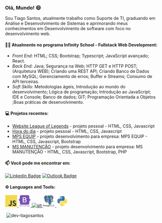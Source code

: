 ### Olá, Mundo! 😄

Sou Tiago Santos, atualmente trabalho como Suporte de TI, graduando em Análise e Desenvolvimento de Sistemas e aprimorando meus conhecimentos em Desenvolvimento de software com foco no desenvolvimento web. 

#### 👨‍💻 **Atualmente no programa Infinity School - Fullstack Web Development:**

- *Front End:* HTML; CSS; Bootstrap; Typescript; JavaScript avançado; React.
- *Back End:* Java; Segurança na Web; HTTP GET e HTTP POST; (Arquitetura WEB); Criando uma REST API; Criando Banco de Dados com MySQL; Gerenciamento de erros; Buffer e Streams; Consumo de API terceiras.
- *Soft Skills:* Metodologias ágeis, Introdução ao mundo do desenvolvimento; Lógica de programação; Introdução ao JavaScript; IDE e Console; Banco de dados; GIT; Programação Orientada a Objetos ;Boas práticas de desenvolvimento.

#### 💻 **Projetos recentes:**
- [Website League of Legends](https://github.com/dev-tiagosantos/League-of-legends-website-onepage) - projeto pessoal - HTML, CSS, Javascript
- [Hora do dia]( https://github.com/dev-tiagosantos/hora-do-dia) - projeto pessoal - HTML, CSS, Javascript
- [MPS EQUIP]( https://www.mpsequip.com.br/) - projeto desenvolvimento para empresa: MPS EQUIP - HTML, CSS, Javascript, Bootstrap
- [MS MANUTENÇÃO]( https://msmanutencao.com.br//) - projeto desenvolvimento para empresa: MS MANUTENÇÃO - HTML, CSS, Javascript, Bootstrap, PHP



#### 📫 **Você pode me encontrar em:**

[![Linkedin Badge](https://img.shields.io/badge/-LinkedIn-blue?style=flat&logo=Linkedin&logoColor=white&link=https://www.linkedin.com/in/tiagosilvabr/)](https://www.linkedin.com/in/tiagosilvabr/)
[![Outlook Badge](https://img.shields.io/badge/-Outlook-267ACA?style=flat&logo=Microsoft-Outlook&logoColor=white&link=mailto:tiagosantos.dev@outlook.com)](mailto:tiagosantos.dev@outlook.com)

#### ⚙️ **Languages and Tools:**
<p align="left">
 <a href="https://developer.mozilla.org/en-US/docs/Web/JavaScript" target="_blank"> <img src="https://raw.githubusercontent.com/devicons/devicon/master/icons/javascript/javascript-original.svg" alt="javascript" width="40" height="40"/> </a> 
 <a href="https://getbootstrap.com" target="_blank"> <img src="https://raw.githubusercontent.com/devicons/devicon/master/icons/bootstrap/bootstrap-plain-wordmark.svg" alt="bootstrap" width="40" height="40"/> </a>
<a href="https://git-scm.com/" target="_blank"> <img src="https://www.vectorlogo.zone/logos/git-scm/git-scm-icon.svg" alt="git" width="40" height="40"/> </a>
<a href="https://www.postgresql.org" target="_blank"> <img src="https://raw.githubusercontent.com/devicons/devicon/master/icons/postgresql/postgresql-original-wordmark.svg" alt="postgresql" width="40" height="40"/> </a>
 <a href="https://www.python.org" target="_blank"> <img src="https://raw.githubusercontent.com/devicons/devicon/master/icons/python/python-original.svg" alt="python" width="40" height="40"/> </a>  
 </p>

<p>&nbsp;<img align="center" src="https://github-readme-stats.vercel.app/api?username=dev-tiagosantos&show_icons=true&locale=en" alt="dev-tiagosantos" /></p>


